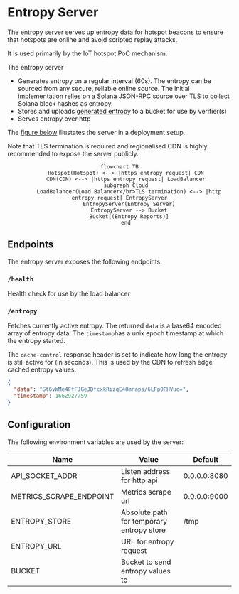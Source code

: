 # Entropy Server

The entropy server serves up entropy data for hotspot beacons to ensure that
hotspots are online and avoid scripted replay attacks.

It is used primarily by the IoT hotspot PoC mechanism.

The entropy server

- Generates entropy on a regular interval (60s). The entropy can be sourced from
  any secure, reliable online source. The initial implementation relies on a
  Solana JSON-RPC source over TLS to collect Solana block hashes as entropy.
- Stores and uploads [generated
  entropy](https://github.com/helium/proto/blob/master/src/entropy.proto) to a
  bucket for use by verifier(s)
- Serves entropy over http

The [figure below](#fig-entropy-server) illustates the server in a deployment setup.

Note that TLS termination is required and regionalised CDN is highly recommended
to expose the server publicly.

<div align = "center" markdown = 1 id="fig-entropy-server">

```mermaid
flowchart TB
    Hotspot(Hotspot) <--> |https entropy request| CDN
    CDN(CDN) <--> |https entropy request| LoadBalancer
    subgraph Cloud
      LoadBalancer(Load Balancer</br>TLS termination) <--> |http entropy request| EntropyServer
      EntropyServer(Entropy Server)
      EntropyServer --> Bucket
      Bucket[(Entropy Reports)]
    end
```

</div>

## Endpoints

The entropy server exposes the following endpoints.

### `/health`

Health check for use by the load balancer

### `/entropy`

Fetches currently active entropy. The returned `data` is a base64 encoded array
of entropy data. The `timestamp`has a unix epoch timestamp at which the entropy
started.

The `cache-control` response header is set to indicate how long the entropy is
still active for (in seconds). This is used by the CDN to refresh edge cached
entropy values.

```json
{
  "data": "St6vWMe4FfFJGeJDfcxkRizqE48mnaps/6LFp0FHVuc=",
  "timestamp": 1662927759
}
```

## Configuration

The following environment variables are used by the server:

| Name                    | Value                                     | Default      |
| ----------------------- | ----------------------------------------- | ------------ |
| API_SOCKET_ADDR         | Listen address for http api               | 0.0.0.0:8080 |
| METRICS_SCRAPE_ENDPOINT | Metrics scrape url                        | 0.0.0.0:9000 |
| ENTROPY_STORE           | Absolute path for temporary entropy store | /tmp         |
| ENTROPY_URL             | URL for entropy request                   |              |
| BUCKET                  | Bucket to send entropy values to          |              |
